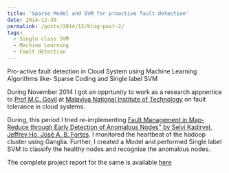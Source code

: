 ```yaml
---
title: 'Sparse Model and SVM for proactive fault detection'
date: 2014-12-30
permalink: /posts/2014/12/blog-post-2/
tags:
  - Single class SVM
  - Machine Learning
  - Fault detection
---
```


Pro-active fault detection in Cloud System using Machine Learning Algorithms like- Sparse Coding and Single label SVM

During November 2014 I got an opprtunity to work as a research apprentice to [Prof M.C. Govil](https://scholar.google.co.in/citations?hl=en&user=I4rS3hoAAAAJ&view_op=list_works&sortby=pubdate) at [Malaviya National Institute of Technology](http://www.mnit.ac.in/new/) on fault tolerance in cloud systems.

During, this period I tried re-implementing [Fault Management in Map-Reduce through Early Detection of Anomalous Nodes" by Selvi Kadirvel, Jeffrey Ho, José A. B. Fortes](https://www.usenix.org/conference/icac13/technical-sessions/presentation/kadirvel). I monitored the heartbeat of the hadoop cluster using Ganglia. Further, I created a  Model and performed Single label SVM to classify the healthy nodes and recognise the anomalous nodes.
  
The complete project report for the same is available [here](/files/report2.pdf)

<!-- <a href="report2.pdf">REPORT</a>  -->


<!-- Headings are cool
======

You can have many headings
======

Aren't headings cool?
------ -->